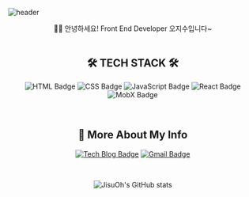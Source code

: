 <!--
**silviaoh/silviaoh** is a ✨ _special_ ✨ repository because its `README.md` (this file) appears on your GitHub profile.

Here are some ideas to get you started:

- 🔭 I’m currently working on ...
- 🌱 I’m currently learning ...
- 👯 I’m looking to collaborate on ...
- 🤔 I’m looking for help with ...
- 💬 Ask me about ...
- 📫 How to reach me: ...
- 😄 Pronouns: ...
- ⚡ Fun fact: ...
-->
![header](https://capsule-render.vercel.app/api?type=waving&color=ccff90&height=300&section=header&text=JISUOH&nbsp;GitHub&nbsp;Area&fontSize=60&fontColor=212121)
<div align="center" style="text-align:center">


👋🏻 안녕하세요! Front End Developer 오지수입니다~ <br /><br />
  
## 🛠 TECH STACK 🛠 <br />

![HTML Badge](http://img.shields.io/badge/-html-E34F26?style=for-the-badge&logo=HTML5&logoColor=000)
![CSS Badge](http://img.shields.io/badge/-CSS-1572B6?style=for-the-badge&logo=CSS3&logoColor=000)
![JavaScript Badge](http://img.shields.io/badge/-JavaScript-F7DF1E?style=for-the-badge&logo=JavaScript&logoColor=000)
![React Badge](http://img.shields.io/badge/-React-61DAFB?style=for-the-badge&logo=React&logoColor=000)
![MobX Badge](http://img.shields.io/badge/-MobX-FF9955?style=for-the-badge&logo=MobX&logoColor=000)

<br />

## 🌱 More About My Info

[![Tech Blog Badge](http://img.shields.io/badge/-Tech%20blog-663399?style=flat-square&logo=Gatsby&link=https://silviastory.netlify.app/)](https://silviastory.netlify.app/)
[![Gmail Badge](http://img.shields.io/badge/-Gmail-EA4335?style=flat-square&logo=Gmail&logoColor=fff&link=mailto:silvia.jisu.oh@gmail.com)](mailto:silvia.jisu.oh@gmail.com)

<br />

![JisuOh's GitHub stats](https://github-readme-stats.vercel.app/api?username=silviaoh&&show_icons=true&theme=vue)
  
</div>

